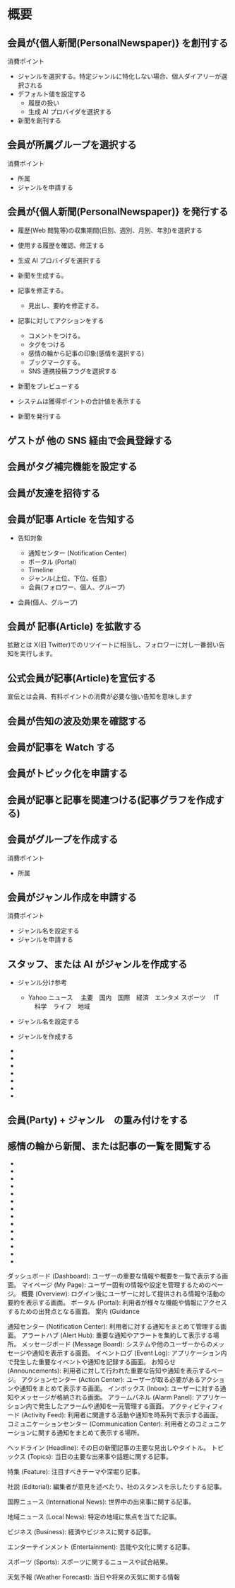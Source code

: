 # 概要

## 会員が{個人新聞(PersonalNewspaper)} を創刊する

消費ポイント

- ジャンルを選択する。特定ジャンルに特化しない場合、個人ダイアリーが選択される
- デフォルト値を設定する
  - 履歴の扱い
  - 生成 AI プロバイダを選択する
- 新聞を創刊する

## 会員が所属グループを選択する

消費ポイント

- 所属
- ジャンルを申請する

## 会員が{個人新聞(PersonalNewspaper)} を発行する

- 履歴(Web 閲覧等)の収集期間(日別、週別、月別、年別)を選択する
- 使用する履歴を確認、修正する
- 生成 AI プロバイダを選択する
- 新聞を生成する。

- 記事を修正する。

  - 見出し、要約を修正する。

- 記事に対してアクションをする

  - コメントをつける。
  - タグをつける
  - 感情の輪から記事の印象(感情を選択する)
  - ブックマークする。
  - SNS 連携投稿フラグを選択する

- 新聞をプレビューする
- システムは獲得ポイントの合計値を表示する
- 新聞を発行する

## ゲストが 他の SNS 経由で会員登録する

## 会員がタグ補完機能を設定する

## 会員が友達を招待する

## 会員が記事 Article を告知する

- 告知対象

  - 通知センター (Notification Center)
  - ポータル (Portal)
  - Timeline
  - ジャンル(上位、下位、任意）
  - 会員(フォロワー、個人、グループ)

- 会員(個人、グループ)

## 会員が 記事(Article) を拡散する

拡散とは X(旧 Twitter)でのリツイートに相当し、フォロワーに対し一番弱い告知を実行します。

## 公式会員が記事(Article)を宣伝する

宣伝とは会員、有料ポイントの消費が必要な強い告知を意味します

## 会員が告知の波及効果を確認する

## 会員が記事を Watch する

## 会員がトピック化を申請する

## 会員が記事と記事を関連つける(記事グラフを作成する)

## 会員がグループを作成する

消費ポイント

- 所属

## 会員がジャンル作成を申請する

消費ポイント

- ジャンル名を設定する
- ジャンルを申請する

## スタッフ、または AI がジャンルを作成する

- ジャンル分け参考

  - Yahoo ニュース　
    主要　国内　国際　経済　エンタメ スポーツ　 IT 　科学　ライフ　地域

- ジャンル名を設定する

- ジャンルを作成する

-
-
-
-
-
-
-

## 会員(Party) + ジャンル　の重み付けをする

## 感情の輪から新聞、または記事の一覧を閲覧する

-
-
-
-
-
-
-
-
-
-
-
-
-
-

ダッシュボード (Dashboard): ユーザーの重要な情報や概要を一覧で表示する画面。
マイページ (My Page): ユーザー固有の情報や設定を管理するためのページ。
概要 (Overview): ログイン後にユーザーに対して提供される情報や活動の要約を表示する画面。
ポータル (Portal): 利用者が様々な機能や情報にアクセスするための出発点となる画面。
案内 (Guidance

通知センター (Notification Center): 利用者に対する通知をまとめて管理する画面。
アラートハブ (Alert Hub): 重要な通知やアラートを集約して表示する場所。
メッセージボード (Message Board): システムや他のユーザーからのメッセージや通知を表示する画面。
イベントログ (Event Log): アプリケーション内で発生した重要なイベントや通知を記録する画面。
お知らせ (Announcements): 利用者に対して行われた重要な告知や通知を表示するページ。
アクションセンター (Action Center): ユーザーが取る必要があるアクションや通知をまとめて表示する画面。
インボックス (Inbox): ユーザーに対する通知やメッセージが格納される画面。
アラームパネル (Alarm Panel): アプリケーション内で発生したアラームや通知を一元管理する画面。
アクティビティフィード (Activity Feed): 利用者に関連する活動や通知を時系列で表示する画面。
コミュニケーションセンター (Communication Center): 利用者とのコミュニケーションに関する通知をまとめて表示する場所。

ヘッドライン (Headline): その日の新聞記事の主要な見出しやタイトル。
トピックス (Topics): 当日の主要な出来事や話題に関する記事。

特集 (Feature): 注目すべきテーマや深堀り記事。

社説 (Editorial): 編集者が意見を述べたり、社のスタンスを示したりする記事。

国際ニュース (International News): 世界中の出来事に関する記事。

地域ニュース (Local News): 特定の地域に焦点を当てた記事。

ビジネス (Business): 経済やビジネスに関する記事。

エンターテインメント (Entertainment): 芸能や文化に関する記事。

スポーツ (Sports): スポーツに関するニュースや試合結果。

天気予報 (Weather Forecast): 当日や将来の天気に関する情報
